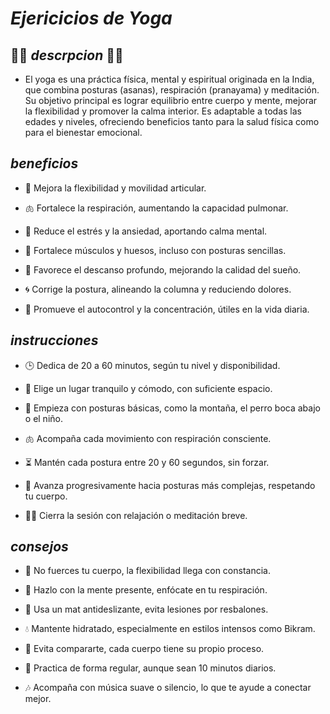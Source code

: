 # *Ejericicios de Yoga*

## 🧘‍♀️ *descrpcion* 🧘‍♀️
* El yoga es una práctica física, mental y espiritual originada en la India, que combina posturas (asanas), respiración (pranayama) y meditación. Su objetivo principal es lograr equilibrio entre cuerpo y mente, mejorar la flexibilidad y promover la calma interior. Es adaptable a todas las edades y niveles, ofreciendo beneficios tanto para la salud física como para el bienestar emocional.

## *beneficios*
* 🧘 Mejora la flexibilidad y movilidad articular.

* 🫁 Fortalece la respiración, aumentando la capacidad pulmonar.

* 🧠 Reduce el estrés y la ansiedad, aportando calma mental.

* 💪 Fortalece músculos y huesos, incluso con posturas sencillas.

* 🛌 Favorece el descanso profundo, mejorando la calidad del sueño.

* 🌀 Corrige la postura, alineando la columna y reduciendo dolores.

* 🌱 Promueve el autocontrol y la concentración, útiles en la vida diaria.

## *instrucciones*
* 🕒 Dedica de 20 a 60 minutos, según tu nivel y disponibilidad.

* 📍 Elige un lugar tranquilo y cómodo, con suficiente espacio.

* 🧘 Empieza con posturas básicas, como la montaña, el perro boca abajo o el niño.

* 🫁 Acompaña cada movimiento con respiración consciente.

* ⏳ Mantén cada postura entre 20 y 60 segundos, sin forzar.

* 🔄 Avanza progresivamente hacia posturas más complejas, respetando tu cuerpo.

* 🧘‍♂️ Cierra la sesión con relajación o meditación breve.

## *consejos*
* 🐢 No fuerces tu cuerpo, la flexibilidad llega con constancia.

* 🪬 Hazlo con la mente presente, enfócate en tu respiración.

* 🧍 Usa un mat antideslizante, evita lesiones por resbalones.

* 💧 Mantente hidratado, especialmente en estilos intensos como Bikram.

* 🛑 Evita compararte, cada cuerpo tiene su propio proceso.

* 📅 Practica de forma regular, aunque sean 10 minutos diarios.

* 🎶 Acompaña con música suave o silencio, lo que te ayude a conectar mejor.